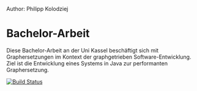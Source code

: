 Author: Philipp Kolodziej
# Bachelor-Arbeit
Diese Bachelor-Arbeit an der Uni Kassel beschäftigt sich mit Graphersetzungen im Kontext der graphgetrieben Software-Entwicklung. Ziel ist die Entwicklung eines Systems in Java zur performanten Graphersetzung.

[![Build Status](https://travis-ci.org/fujaba/org.fujaba.graphengine.svg?branch=master)](https://travis-ci.org/fujaba/org.fujaba.graphengine)
